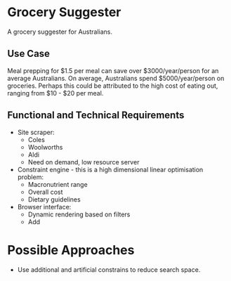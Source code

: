 # Grocery Suggester
A grocery suggester for Australians.

## Use Case
Meal prepping for $1.5 per meal can save over $3000/year/person for an average Australians.
On average, Australians spend $5000/year/person on groceries.
Perhaps this could be attributed to the high cost of eating out, ranging from $10 - $20 per meal.



## Functional and Technical Requirements
* Site scraper:
    * Coles
    * Woolworths
    * Aldi
    * Need on demand, low resource server
* Constraint engine - this is a high dimensional linear optimisation problem:
    * Macronutrient range
    * Overall cost
    * Dietary guidelines
* Browser interface:
    * Dynamic rendering based on filters
    * Add
    
    

# Possible Approaches
* Use additional and artificial constrains to reduce search space.
